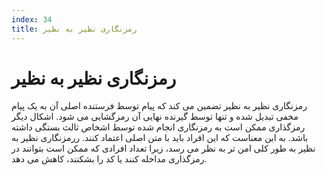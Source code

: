 ```yaml
---
index: 34
title: رمزنگاری نظیر به نظیر
---
```

# رمزنگاری نظیر به نظیر

رمزنگاری نظیر به نظیر تضمین می کند که پیام توسط فرستنده اصلی آن به یک پیام مخفی تبدیل شده و تنها توسط گیرنده نهایی آن رمزگشایی می شود. اشکال دیگر رمزگذاری ممکن است به رمزنگاری انجام شده توسط اشخاص ثالث بستگی داشته باشد. به این معناست که این افراد باید با متن اصلی اعتماد کنند. ررمزنگاری نظیر به نظیر به طور کلی امن تر به نظر می رسد، زیرا تعداد افرادی که ممکن است بتوانند در رمزگذاری مداخله کنند یا کد را بشکنند، کاهش می دهد.